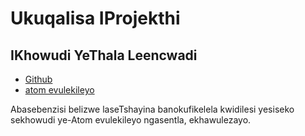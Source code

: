 # Ukuqalisa IProjekthi

## IKhowudi YeThala Leencwadi

* [Github](https://github.com/3TiSite)
* [atom evulekileyo](https://atomgit.com/orgs/3ti)

Abasebenzisi belizwe laseTshayina banokufikelela kwidilesi yesiseko sekhowudi ye-Atom evulekileyo ngasentla, ekhawulezayo.

